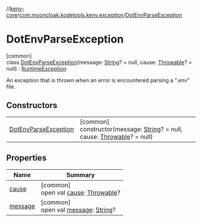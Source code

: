 //[kenv-core](../../../index.md)/[com.mooncloak.kodetools.kenv.exception](../index.md)/[DotEnvParseException](index.md)

# DotEnvParseException

[common]\
class [DotEnvParseException](index.md)(message: [String](https://kotlinlang.org/api/latest/jvm/stdlib/kotlin/-string/index.html)? = null, cause: [Throwable](https://kotlinlang.org/api/latest/jvm/stdlib/kotlin/-throwable/index.html)? = null) : [RuntimeException](https://kotlinlang.org/api/latest/jvm/stdlib/kotlin/-runtime-exception/index.html)

An exception that is thrown when an error is encountered parsing a &quot;.env&quot; file.

## Constructors

| | |
|---|---|
| [DotEnvParseException](-dot-env-parse-exception.md) | [common]<br>constructor(message: [String](https://kotlinlang.org/api/latest/jvm/stdlib/kotlin/-string/index.html)? = null, cause: [Throwable](https://kotlinlang.org/api/latest/jvm/stdlib/kotlin/-throwable/index.html)? = null) |

## Properties

| Name | Summary |
|---|---|
| [cause](../-no-such-environment-variable-exception/index.md#-654012527%2FProperties%2F2092337298) | [common]<br>open val [cause](../-no-such-environment-variable-exception/index.md#-654012527%2FProperties%2F2092337298): [Throwable](https://kotlinlang.org/api/latest/jvm/stdlib/kotlin/-throwable/index.html)? |
| [message](../-no-such-environment-variable-exception/index.md#1824300659%2FProperties%2F2092337298) | [common]<br>open val [message](../-no-such-environment-variable-exception/index.md#1824300659%2FProperties%2F2092337298): [String](https://kotlinlang.org/api/latest/jvm/stdlib/kotlin/-string/index.html)? |

